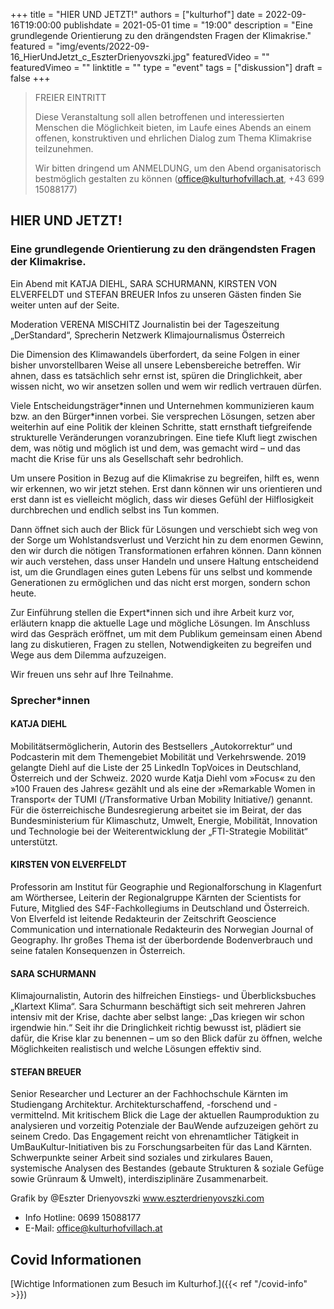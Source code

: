 +++
title = "HIER UND JETZT!"
authors = ["kulturhof"]
date = 2022-09-16T19:00:00
publishdate = 2021-05-01
time = "19:00"
description = "Eine grundlegende Orientierung zu den drängendsten Fragen der Klimakrise."
featured = "img/events/2022-09-16_HierUndJetzt_c_EszterDrienyovszki.jpg"
featuredVideo = ""
featuredVimeo = ""
linktitle = ""
type = "event"
tags = ["diskussion"]
draft = false
+++

>
> FREIER EINTRITT
>
> Diese Veranstaltung soll allen betroffenen und interessierten Menschen die Möglichkeit bieten, im Laufe eines Abends an einem offenen, konstruktiven und ehrlichen Dialog zum Thema Klimakrise teilzunehmen.
>
> Wir bitten dringend um ANMELDUNG, um den Abend organisatorisch bestmöglich gestalten zu können (office@kulturhofvillach.at, +43 699 15088177)


## HIER UND JETZT!

### Eine grundlegende Orientierung zu den drängendsten Fragen der Klimakrise.

Ein Abend mit
KATJA DIEHL, SARA SCHURMANN, KIRSTEN VON ELVERFELDT und STEFAN BREUER
Infos zu unseren Gästen finden Sie weiter unten auf der Seite.

Moderation
VERENA MISCHITZ
Journalistin bei der Tageszeitung „DerStandard“, Sprecherin Netzwerk Klimajournalismus Österreich

Die Dimension des Klimawandels überfordert, da seine Folgen in einer bisher unvorstellbaren Weise all unsere Lebensbereiche betreffen. Wir ahnen, dass es tatsächlich sehr ernst ist, spüren die Dringlichkeit, aber wissen nicht, wo wir ansetzen sollen und wem wir redlich vertrauen dürfen.

Viele Entscheidungsträger\*innen und Unternehmen kommunizieren kaum bzw. an den Bürger\*innen vorbei. Sie versprechen Lösungen, setzen aber weiterhin auf eine Politik der kleinen Schritte, statt ernsthaft tiefgreifende strukturelle Veränderungen voranzubringen. Eine tiefe Kluft liegt zwischen dem, was nötig und möglich ist und dem, was gemacht wird – und das macht die Krise für uns als Gesellschaft sehr bedrohlich.

Um unsere Position in Bezug auf die Klimakrise zu begreifen, hilft es, wenn wir erkennen, wo wir jetzt stehen. Erst dann können wir uns orientieren und erst dann ist es vielleicht möglich, dass wir dieses Gefühl der Hilflosigkeit durchbrechen und endlich selbst ins Tun kommen.

Dann öffnet sich auch der Blick für Lösungen und verschiebt sich weg von der Sorge um Wohlstandsverlust und Verzicht hin zu dem enormen Gewinn, den wir durch die nötigen Transformationen erfahren können. Dann können wir auch verstehen, dass unser Handeln und unsere Haltung entscheidend ist, um die Grundlagen eines guten Lebens für uns selbst und kommende Generationen zu ermöglichen und das nicht erst morgen, sondern schon heute.

Zur Einführung stellen die Expert\*innen sich und ihre Arbeit kurz vor, erläutern knapp die aktuelle Lage und mögliche Lösungen. Im Anschluss wird das Gespräch eröffnet, um mit dem Publikum gemeinsam einen Abend lang zu diskutieren, Fragen zu stellen, Notwendigkeiten zu begreifen und Wege aus dem Dilemma aufzuzeigen.

Wir freuen uns sehr auf Ihre Teilnahme.


### Sprecher\*innen

#### KATJA DIEHL
Mobilitätsermöglicherin, Autorin des Bestsellers „Autokorrektur“ und Podcasterin mit dem Themengebiet Mobilität und Verkehrswende. 2019 gelangte Diehl auf die Liste der 25 LinkedIn TopVoices in Deutschland, Österreich und der Schweiz. 2020 wurde Katja Diehl vom »Focus« zu den »100 Frauen des Jahres« gezählt und als eine der »Remarkable Women in Transport« der TUMI (/Transformative Urban Mobility Initiative/) genannt. Für die österreichische Bundesregierung arbeitet sie im Beirat, der das Bundesministerium für Klimaschutz, Umwelt, Energie, Mobilität, Innovation und Technologie bei der Weiterentwicklung der „FTI-Strategie Mobilität“ unterstützt.

#### KIRSTEN VON ELVERFELDT
Professorin am Institut für Geographie und Regionalforschung in Klagenfurt am Wörthersee, Leiterin der Regionalgruppe Kärnten der Scientists for Future, Mitglied des S4F-Fachkollegiums in Deutschland und Österreich. Von Elverfeld ist leitende Redakteurin der Zeitschrift Geoscience Communication und internationale Redakteurin des Norwegian Journal of Geography. Ihr großes Thema ist der überbordende Bodenverbrauch und seine fatalen Konsequenzen in Österreich.

#### SARA SCHURMANN
Klimajournalistin, Autorin des hilfreichen Einstiegs- und Überblicksbuches „Klartext Klima“. Sara Schurmann beschäftigt sich seit mehreren Jahren intensiv mit der Krise, dachte aber selbst lange: „Das kriegen wir schon irgendwie hin.“ Seit ihr die Dringlichkeit richtig bewusst ist, plädiert sie dafür, die Krise klar zu benennen – um so den Blick dafür zu öffnen, welche Möglichkeiten realistisch und welche Lösungen effektiv sind.

#### STEFAN BREUER
Senior Researcher und Lecturer an der Fachhochschule Kärnten im Studiengang Architektur. Architekturschaffend, -forschend und -vermittelnd. Mit kritischem Blick die Lage der aktuellen Raumproduktion zu analysieren und vorzeitig Potenziale der BauWende aufzuzeigen gehört zu seinem Credo. Das Engagement reicht von ehrenamtlicher Tätigkeit in UmBauKultur-Initiativen bis zu Forschungsarbeiten für das Land Kärnten. Schwerpunkte seiner Arbeit sind soziales und zirkulares Bauen, systemische Analysen des Bestandes (gebaute Strukturen & soziale Gefüge sowie Grünraum & Umwelt), interdisziplinäre Zusammenarbeit.

Grafik by @Eszter Drienyovszki
www.eszterdrienyovszki.com


- Info Hotline: 0699 15088177 
- E-Mail: office@kulturhofvillach.at

## Covid Informationen

[Wichtige Informationen zum Besuch im Kulturhof.]({{< ref "/covid-info" >}})
